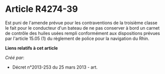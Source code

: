 # Article R4274-39

Est puni de l'amende prévue pour les contraventions de la troisième classe le fait pour le conducteur d'un bateau de ne pas
conserver à bord un carnet de contrôle des huiles usées rempli conformément aux dispositions prévues par l'article 15.05 (1)
du règlement de police pour la navigation du Rhin.

**Liens relatifs à cet article**

_Créé par_:

  - Décret n°2013-253 du 25 mars 2013 - art.

